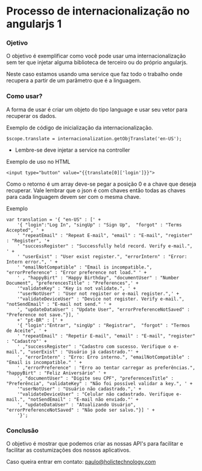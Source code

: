 # Processo de internacionalização no angularjs 1

### Ojetivo

O objetivo é exemplificar como você pode usar uma internacionalização sem ter que injetar alguma biblioteca de terceiro ou do próprio angularjs.

Neste caso estamos usando uma service que faz todo o trabalho onde recupera a partir de um parâmetro que é a linguagem.

### Como usar?

A forma de usar é criar um objeto do tipo language e usar seu vetor para recuperar os dados.

Exemplo de código de inicialização da internacionalização.

``` Código
$scope.translate = internacionalization.getObjTranslate('en-US'); 
```

* Lembre-se deve injetar a service na controller

Exemplo de uso no HTML

``` Código
<input type="button" value="{{translate[0]['login']}}"> 
```

Como o retorno é um array deve-se pegar a posição 0 e a chave que deseja recuperar. Vale lembrar que o json é com chaves então todas as chaves para cada linguagem devem ser com o mesma chave.

Exemplo

```
var translation = '{ "en-US" : [' +
	'{ "login":"Log In", "singUp" : "Sign Up",  "forgot" : "Terms Accepted", ' +
	' "repeatEmail" : "Repeat E-mail", "email" : "E-mail", "register" : "Register", '+
	' "successRegister" : "Successfully held record. Verify e-mail.", ' +
	' "userExist" : "User exist register.", "errorIntern" : "Error: Intern error.", ' +
	' "emailNotCompatible" : "Email is incompatible.", "errorPreference" : "Error preference not load." ' + 
	' , "happyBirt" : "Happy Birthday", "documentUser" : "Number Document", "preferencesTitle" : "Preferences",' +
	'"validateKey" : "Key is not validate.", ' + 
	'"userNotUser" : "User not register or e-mail register.",' + 
	'"validateDeviceUser" : "Device not register. Verify e-mail.", "notSendEmail" : "E-mail not send." ' + 
	', "updateDataUser" : "Update User", "errorPreferenceNotSaved" : "Preference not save."}], '
	+' "pt-BR" : [' +
	'{ "login":"Entrar", "singUp" : "Registrar",  "forgot" : "Termos de Aceite", ' +
	' "repeatEmail" : "Repetir E-mail", "email" : "E-mail", "register" : "Cadastro"' + 
	' ,"successRegister" : "Cadastro com sucesso. Verifique o e-mail.", "userExist" : "Usuário já cadastrado."' + 
	', "errorIntern" : "Erro: Erro interno.", "emailNotCompatible" : "Email is incompatible." ' + 
	' ,"errorPreference" : "Erro ao tentar carregar as preferências.", "happyBirt" : "Feliz Aniversário" ' +
	', "documentUser" : "Digite seu CPF", "preferencesTitle" : "Preferência", "validateKey" : "Não foi possível validar a key.", ' +
	'"userNotUser" : "Usuário não cadastrado.",' + 
	'"validateDeviceUser" : "Celular não cadastrado. Verifique e-mail.", "notSendEmail" : "E-mail não enviado."' + 
	', "updateDataUser" : "Atualizando Usuário", "errorPreferenceNotSaved" : "Não pode ser salvo."}] ' +
	'}';
```
	
### Conclusão

O objetivo é mostrar que podemos criar as nossas API's para facilitar e facilitar as costumizações dos nossos aplicativos.

Caso queira entrar em contato: paulo@holictechnology.com
